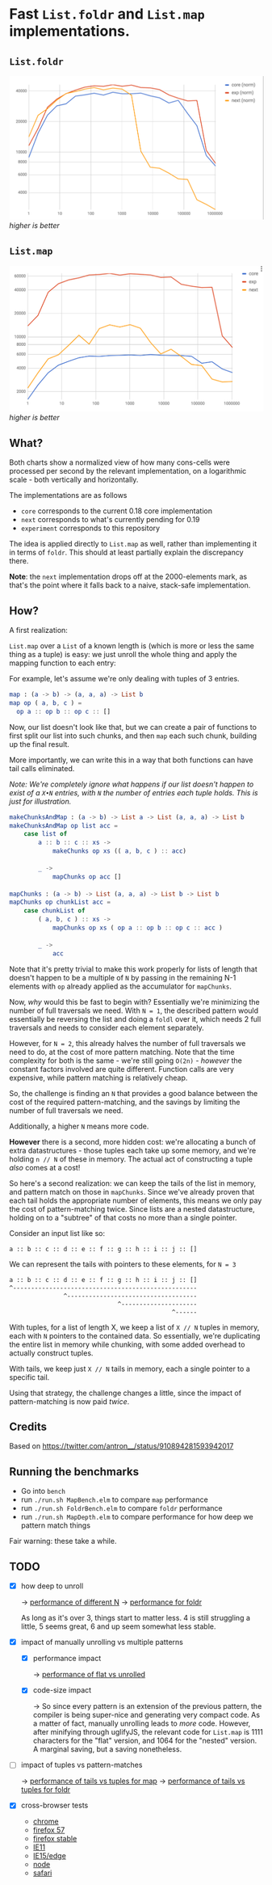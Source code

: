 # Fast `List.foldr` and `List.map` implementations.

## `List.foldr`

![map](charts/foldr.png)
_higher is better_

## `List.map`

![map](charts/map.png)
_higher is better_

## What?

Both charts show a normalized view of how many cons-cells were processed per second by the relevant implementation, on a logarithmic scale - both vertically and horizontally.

The implementations are as follows
- `core` corresponds to the current 0.18 core implementation
- `next` corresponds to what's currently pending for 0.19
- `experiment` corresponds to this repository

The idea is applied directly to `List.map` as well, rather than implementing it in terms of `foldr`. This should at least partially explain the discrepancy there.

**Note**: the `next` implementation drops off at the 2000-elements mark, as that's the point where it falls back to a naive, stack-safe implementation.

## How?

A first realization:

`List.map` over a `List` of a known length is (which is more or less the same thing as a tuple) is easy: we just unroll the whole thing and apply the mapping function to each entry:

For example, let's assume we're only dealing with tuples of 3 entries.

```elm
map : (a -> b) -> (a, a, a) -> List b
map op ( a, b, c ) =
  op a :: op b :: op c :: []
```

Now, our list doesn't look like that, but we can create a pair of functions to first split our list into such chunks, and then `map` each such chunk, building up the final result.

More importantly, we can write this in a way that both functions can have tail calls eliminated.

_Note: We're completely ignore what happens if our list doesn't happen to exist of a `X•N` entries, with `N` the number of entries each tuple holds. This is just for illustration._

```elm
makeChunksAndMap : (a -> b) -> List a -> List (a, a, a) -> List b
makeChunksAndMap op list acc =
    case list of
        a :: b :: c :: xs ->
            makeChunks op xs (( a, b, c ) :: acc)

        _ ->
            mapChunks op acc []

mapChunks : (a -> b) -> List (a, a, a) -> List b -> List b
mapChunks op chunkList acc =
    case chunkList of
        ( a, b, c ) :: xs ->
            mapChunks op xs ( op a :: op b :: op c :: acc )

        _ ->
            acc
```

Note that it's pretty trivial to make this work properly for lists of length that doesn't happen to be a multiple of `N` by passing in the remaining N-1 elements with `op` already applied as the accumulator for `mapChunks`.

Now, _why_ would this be fast to begin with? Essentially we're minimizing the number of full traversals we need. With `N = 1`, the described pattern would essentially be reversing the list and doing a `foldl` over it, which needs 2 full traversals and needs to consider each element separately.

However, for `N = 2`, this already halves the number of full traversals we need to do, at the cost of more pattern matching. Note that the time complexity for both is the same - we're still going `O(2n)` - _however_ the constant factors involved are quite different. Function calls are very expensive, while pattern matching is relatively cheap.

So, the challenge is finding an `N` that provides a good balance between the cost of the required pattern-matching, and the savings by limiting the number of full traversals we need.

Additionally, a higher `N` means more code.

**However** there is a second, more hidden cost: we're allocating a bunch of extra datastructures - those tuples each take up some memory, and we're holding `n // N` of these in memory. The actual act of constructing a tuple _also_ comes at a cost!

So here's a second realization: we can keep the tails of the list in memory, and pattern match on those in `mapChunks`. Since we've already proven that each tail holds the appropriate number of elements, this means we only pay the cost of pattern-matching twice. Since lists are a nested datastructure, holding on to a "subtree" of that costs no more than a single pointer.

Consider an input list like so:

```
a :: b :: c :: d :: e :: f :: g :: h :: i :: j :: []
```

We can represent the tails with pointers to these elements, for `N = 3`

```
a :: b :: c :: d :: e :: f :: g :: h :: i :: j :: []
^---------------------------------------------------
               ^------------------------------------
                              ^---------------------
                                             ^------
```

With tuples, for a list of length X, we keep a list of `X // N` tuples in memory, each with `N` pointers to the contained data. So essentially, we're duplicating the entire list in memory while chunking, with some added overhead to actually construct tuples.

With tails, we keep just `X // N` tails in memory, each a single pointer to a specific tail.

Using that strategy, the challenge changes a little, since the impact of pattern-matching is now paid _twice_.

## Credits

Based on https://twitter.com/antron__/status/910894281593942017

## Running the benchmarks

- Go into `bench`
- run `./run.sh MapBench.elm` to compare `map` performance
- run `./run.sh FoldrBench.elm` to compare `foldr` performance
- run `./run.sh MapDepth.elm` to compare performance for how deep we pattern match things

Fair warning: these take a while.

## TODO

- [x] how deep to unroll

  -> [performance of different N](charts/depth.png)
  -> [performance for foldr](charts/foldrdepth.png)

  As long as it's over 3, things start to matter less. 4 is still struggling a little, 5 seems great, 6 and up seem somewhat less stable.

- [x] impact of manually unrolling vs multiple patterns
  - [x] performance impact

    -> [performance of flat vs unrolled](charts/flatvsunrolled.png)

  - [x] code-size impact

    -> So since every pattern is an extension of the previous pattern, the compiler is being super-nice and generating very compact code. As a matter of fact, manually unrolling leads to _more_ code. However, after minifying through uglifyJS, the relevant code for `List.map` is 1111 characters for the "flat" version, and 1064 for the "nested" version. A marginal saving, but a saving nonetheless.

- [ ] impact of tuples vs pattern-matches

  -> [performance of tails vs tuples for map](charts/tailtuplesmapperf.png)
  -> [performance of tails vs tuples for foldr](charts/tailstuplesfoldrperf.png)

- [x] cross-browser tests
  - [chrome](charts/chrome-map.png)
  - [firefox 57](charts/ff57-map.png)
  - [firefox stable](charts/ffstable-map.png)
  - [IE11](charts/ie11-map.png)
  - [IE15/edge](ie15-map.png)
  - [node](node-map.png)
  - [safari](safari-map.png)
